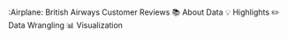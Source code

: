 :Airplane: British Airways Customer Reviews
📚 About Data
💡 Highlights
✏️ Data Wrangling
📊 Visualization
